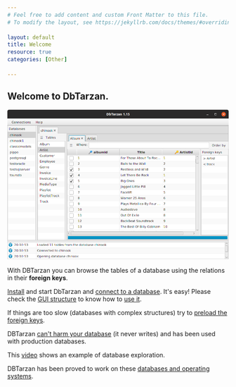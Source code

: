 ```yaml
---
# Feel free to add content and custom Front Matter to this file.
# To modify the layout, see https://jekyllrb.com/docs/themes/#overriding-theme-defaults

layout: default
title: Welcome
resource: true
categories: [Other]

---
```


## Welcome to DbTarzan.

![DBTarzan](images/window.png)

With DBTarzan you can browse the tables of a database using the relations in their **foreign keys**.

[Install](Installation) and start DbTarzan and [connect to a database](Connect-to-database). It's easy!
Please check the [GUI structure](GUI-Structure) to know how to [use it](Usage).

If things are too slow (databases with complex structures) try to [preload the foreign keys](Foreign-keys-preloading).

DBTarzan [can't harm your database](Can-I-use-it-with-production-databases) (it never writes) and has been used with production databases.

This [video](https://youtu.be/-hR9ZLf3bNY) shows an example of database exploration.


DBTarzan has been proved to work on these [databases and operating systems](Tested-databases-and-operating-systems).